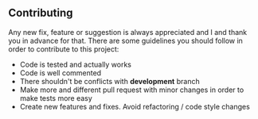 Contributing
---

Any new fix, feature or suggestion is always appreciated and I and thank you in advance for that. There are some guidelines you should follow in order to contribute to this project:

* Code is tested and actually works
* Code is well commented
* There shouldn't be conflicts with **development** branch
* Make more and different pull request with minor changes in order to make tests more easy
* Create new features and fixes. Avoid refactoring / code style changes
